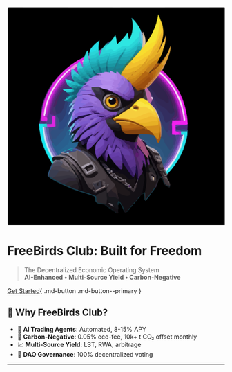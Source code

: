 ![FreeBirds Club Logo](assets/logo.svg#center)

# FreeBirds Club: Built for Freedom

> The Decentralized Economic Operating System  
> **AI-Enhanced • Multi-Source Yield • Carbon-Negative**

[Get Started](getting-started/quick-start.md){ .md-button .md-button--primary }

## 🚀 Why FreeBirds Club?

- 🤖 **AI Trading Agents**: Automated, 8-15% APY
- 🍃 **Carbon-Negative**: 0.05% eco-fee, 10k+ t CO₂ offset monthly
- 📈 **Multi-Source Yield**: LST, RWA, arbitrage
- 👥 **DAO Governance**: 100% decentralized voting

---
